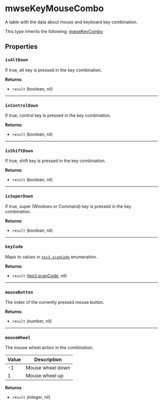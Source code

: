 # mwseKeyMouseCombo
<div class="search_terms" style="display: none">mwsekeymousecombo</div>

<!---
	This file is autogenerated. Do not edit this file manually. Your changes will be ignored.
	More information: https://github.com/MWSE/MWSE/tree/master/docs
-->

A table with the data about mouse and keyboard key combination.

This type inherits the following: [mwseKeyCombo](../types/mwseKeyCombo.md)
## Properties

### `isAltDown`
<div class="search_terms" style="display: none">isaltdown, altdown</div>

If true, alt key is pressed in the key combination.

**Returns**:

* `result` (boolean, nil)

***

### `isControlDown`
<div class="search_terms" style="display: none">iscontroldown, controldown</div>

If true, control key is pressed in the key combination.

**Returns**:

* `result` (boolean, nil)

***

### `isShiftDown`
<div class="search_terms" style="display: none">isshiftdown, shiftdown</div>

If true, shift key is pressed in the key combination.

**Returns**:

* `result` (boolean, nil)

***

### `isSuperDown`
<div class="search_terms" style="display: none">issuperdown, superdown</div>

If true, super (Windows or Command) key is pressed in the key combination.

**Returns**:

* `result` (boolean, nil)

***

### `keyCode`
<div class="search_terms" style="display: none">keycode</div>

Maps to values in [`tes3.scanCode`](https://mwse.github.io/MWSE/references/scan-codes/) enumeration.

**Returns**:

* `result` ([tes3.scanCode](../references/scan-codes.md), nil)

***

### `mouseButton`
<div class="search_terms" style="display: none">mousebutton</div>

The index of the currently pressed mouse button.

**Returns**:

* `result` (number, nil)

***

### `mouseWheel`
<div class="search_terms" style="display: none">mousewheel</div>

The mouse wheel action in the combination.

Value | Description
----- | ----------------
-1    | Mouse wheel down
 1    | Mouse wheel up


**Returns**:

* `result` (integer, nil)

